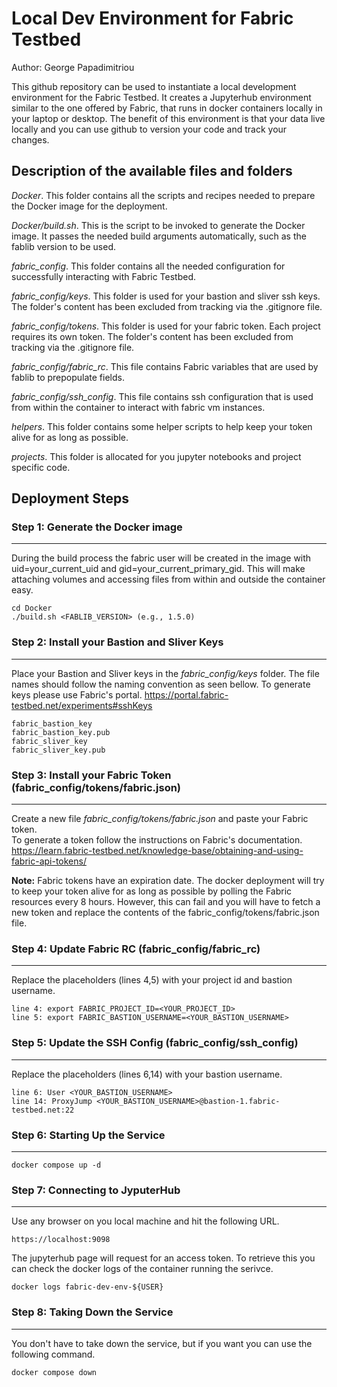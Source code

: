 # Local Dev Environment for Fabric Testbed

Author: George Papadimitriou

This github repository can be used to instantiate a local development environment for the Fabric Testbed. It creates a Jupyterhub environment similar to the one offered by Fabric, that runs in docker containers locally in your laptop or desktop. The benefit of this environment is that your data live locally and you can use github to version your code and track your changes.

## Description of the available files and folders

_Docker_. This folder contains all the scripts and recipes needed to prepare the Docker image for the deployment.

_Docker/build.sh_. This is the script to be invoked to generate the Docker image. It passes the needed build arguments automatically, such as the fablib version to be used.

_fabric\_config_. This folder contains all the needed configuration for successfully interacting with Fabric Testbed.

_fabric\_config/keys_. This folder is used for your bastion and sliver ssh keys. The folder's content has been excluded from tracking via the .gitignore file.

_fabric\_config/tokens_. This folder is used for your fabric token. Each project requires its own token. The folder's content has been excluded from tracking via the .gitignore file.

_fabric\_config/fabric\_rc_. This file contains Fabric variables that are used by fablib to prepopulate fields.

_fabric\_config/ssh\_config_. This file contains ssh configuration that is used from within the container to interact with fabric vm instances.

_helpers_. This folder contains some helper scripts to help keep your token alive for as long as possible.

_projects_. This folder is allocated for you jupyter notebooks and project specific code.

## Deployment Steps

### Step 1: Generate the Docker image
--------------------------------------
During the build process the fabric user will be created in the image with uid=your_current_uid and gid=your_current_primary_gid. This will make attaching volumes and accessing files from within and outside the container easy.<br>
```
cd Docker
./build.sh <FABLIB_VERSION> (e.g., 1.5.0)
```

### Step 2: Install your Bastion and Sliver Keys
------------------------------------------------
Place your Bastion and Sliver keys in the *fabric_config/keys* folder. The file names should follow the naming convention as seen bellow.
To generate keys please use Fabric's portal. https://portal.fabric-testbed.net/experiments#sshKeys
```
fabric_bastion_key
fabric_bastion_key.pub
fabric_sliver_key
fabric_sliver_key.pub
```

### Step 3: Install your Fabric Token (fabric_config/tokens/fabric.json)
------------------------------------------------------------------------
Create a new file *fabric_config/tokens/fabric.json* and paste your Fabric token.<br>
To generate a token follow the instructions on Fabric's documentation.<br>
https://learn.fabric-testbed.net/knowledge-base/obtaining-and-using-fabric-api-tokens/

<strong>Note:</strong> Fabric tokens have an expiration date. The docker deployment will try to keep your token alive for as long as possible by polling the Fabric resources every 8 hours. However, this can fail and you will have to fetch a new token and replace the contents of the fabric_config/tokens/fabric.json file.

### Step 4: Update Fabric RC (fabric_config/fabric_rc)
------------------------------------------------------
Replace the placeholders (lines 4,5) with your project id and bastion username. 
```
line 4: export FABRIC_PROJECT_ID=<YOUR_PROJECT_ID>
line 5: export FABRIC_BASTION_USERNAME=<YOUR_BASTION_USERNAME>
```

### Step 5: Update the SSH Config (fabric_config/ssh_config)
------------------------------------------------------------
Replace the placeholders (lines 6,14) with your bastion username.
```
line 6: User <YOUR_BASTION_USERNAME>
line 14: ProxyJump <YOUR_BASTION_USERNAME>@bastion-1.fabric-testbed.net:22
```

### Step 6: Starting Up the Service
------------------------------------------------------------
```
docker compose up -d
```

### Step 7: Connecting to JyputerHub
------------------------------------------------------------
Use any browser on you local machine and hit the following URL.
```
https://localhost:9098
```
The jupyterhub page will request for an access token. To retrieve this you can check the docker logs of the container running the serivce.
```
docker logs fabric-dev-env-${USER}
```

### Step 8: Taking Down the Service
------------------------------------------------------------
You don't have to take down the service, but if you want you can use the following command.
```
docker compose down
```


